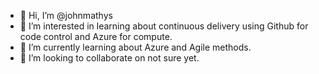 - 👋 Hi, I’m @johnmathys
- 👀 I’m interested in learning about continuous delivery using Github for code control and Azure for compute.
- 🌱 I’m currently learning about Azure and Agile methods.
- 💞️ I’m looking to collaborate on not sure yet.


<!---
johnmathys/johnmathys is a ✨ special ✨ repository because its `README.md` (this file) appears on your GitHub profile.
You can click the Preview link to take a look at your changes.
--->
